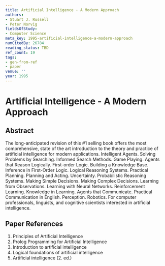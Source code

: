 ```yaml
---
title: Artificial Intelligence - A Modern Approach
authors:
- Stuart J. Russell
- Peter Norvig
fieldsOfStudy:
- Computer Science
meta_key: 1995-artificial-intelligence-a-modern-approach
numCitedBy: 26784
reading_status: TBD
ref_count: 19
tags:
- gen-from-ref
- paper
venue: ''
year: 1995
---
```


# Artificial Intelligence - A Modern Approach

## Abstract

The long-anticipated revision of this #1 selling book offers the most comprehensive, state of the art introduction to the theory and practice of artificial intelligence for modern applications. Intelligent Agents. Solving Problems by Searching. Informed Search Methods. Game Playing. Agents that Reason Logically. First-order Logic. Building a Knowledge Base. Inference in First-Order Logic. Logical Reasoning Systems. Practical Planning. Planning and Acting. Uncertainty. Probabilistic Reasoning Systems. Making Simple Decisions. Making Complex Decisions. Learning from Observations. Learning with Neural Networks. Reinforcement Learning. Knowledge in Learning. Agents that Communicate. Practical Communication in English. Perception. Robotics. For computer professionals, linguists, and cognitive scientists interested in artificial intelligence.

## Paper References

1. Principles of Artificial Intelligence
2. Prolog Programming for Artificial Intelligence
3. Introduction to artificial intelligence
4. Logical foundations of artificial intelligence
5. Artificial intelligence (2. ed.)
